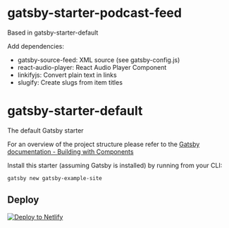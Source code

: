 # gatsby-starter-podcast-feed

Based in gatsby-starter-default

Add dependencies:
+ gatsby-source-feed: XML source (see gatsby-config.js)
+ react-audio-player: React Audio Player Component
+ linkifyjs: Convert plain text in links
+ slugify: Create slugs from item titles

# gatsby-starter-default
The default Gatsby starter

For an overview of the project structure please refer to the [Gatsby documentation - Building with Components](https://www.gatsbyjs.org/docs/building-with-components/)

Install this starter (assuming Gatsby is installed) by running from your CLI:
```
gatsby new gatsby-example-site
```

## Deploy

[![Deploy to Netlify](https://www.netlify.com/img/deploy/button.svg)](https://app.netlify.com/start/deploy?repository=https://github.com/gatsbyjs/gatsby-starter-default)
